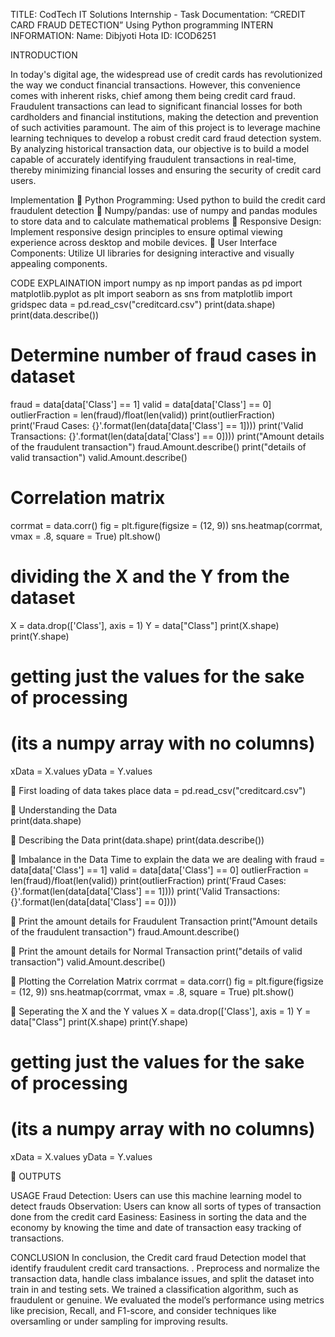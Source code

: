 TITLE: CodTech IT Solutions Internship - Task Documentation: “CREDIT CARD FRAUD DETECTION” Using Python programming
INTERN INFORMATION: 
Name: Dibjyoti Hota
ID: ICOD6251

INTRODUCTION

In today's digital age, the widespread use of credit cards has revolutionized the way we conduct financial transactions. However, this convenience comes with inherent risks, chief among them being credit card fraud. Fraudulent transactions can lead to significant financial losses for both cardholders and financial institutions, making the detection and prevention of such activities paramount.
The aim of this project is to leverage machine learning techniques to develop a robust credit card fraud detection system. By analyzing historical transaction data, our objective is to build a model capable of accurately identifying fraudulent transactions in real-time, thereby minimizing financial losses and ensuring the security of credit card users.


Implementation
	Python Programming: Used python to build the credit card fraudulent detection
	Numpy/pandas: use of numpy and pandas modules to store data and to calculate mathematical problems
	Responsive Design: Implement responsive design principles to ensure optimal viewing experience across desktop and mobile devices.
	User Interface Components: Utilize UI libraries for designing interactive and visually appealing components.






CODE EXPLAINATION
import numpy as np 
import pandas as pd 
import matplotlib.pyplot as plt 
import seaborn as sns 
from matplotlib import gridspec 
data = pd.read_csv("creditcard.csv") 
print(data.shape) 
print(data.describe()) 
# Determine number of fraud cases in dataset 
fraud = data[data['Class'] == 1] 
valid = data[data['Class'] == 0] 
outlierFraction = len(fraud)/float(len(valid)) 
print(outlierFraction) 
print('Fraud Cases: {}'.format(len(data[data['Class'] == 1]))) 
print('Valid Transactions: {}'.format(len(data[data['Class'] == 0]))) 
print("Amount details of the fraudulent transaction") 
fraud.Amount.describe() 
print("details of valid transaction") 
valid.Amount.describe() 
# Correlation matrix 
corrmat = data.corr() 
fig = plt.figure(figsize = (12, 9)) 
sns.heatmap(corrmat, vmax = .8, square = True) 
plt.show() 
# dividing the X and the Y from the dataset 
X = data.drop(['Class'], axis = 1) 
Y = data["Class"] 
print(X.shape) 
print(Y.shape) 
# getting just the values for the sake of processing 
# (its a numpy array with no columns) 
xData = X.values 
yData = Y.values 


	First loading of data takes place
data = pd.read_csv("creditcard.csv") 


	Understanding the Data	
print(data.shape) 

	Describing the Data
print(data.shape) 
print(data.describe()) 

	Imbalance in the Data
Time to explain the data we are dealing with
fraud = data[data['Class'] == 1] 
valid = data[data['Class'] == 0] 
outlierFraction = len(fraud)/float(len(valid)) 
print(outlierFraction) 
print('Fraud Cases: {}'.format(len(data[data['Class'] == 1]))) 
print('Valid Transactions: {}'.format(len(data[data['Class'] == 0])))

	Print the amount details for Fraudulent Transaction
print("Amount details of the fraudulent transaction") 
fraud.Amount.describe()

	Print the amount details for Normal Transaction
print("details of valid transaction") 
valid.Amount.describe() 

	Plotting the Correlation Matrix
corrmat = data.corr() 
fig = plt.figure(figsize = (12, 9)) 
sns.heatmap(corrmat, vmax = .8, square = True) 
plt.show() 

	Seperating the X and the Y values
X = data.drop(['Class'], axis = 1) 
Y = data["Class"] 
print(X.shape) 
print(Y.shape) 
# getting just the values for the sake of processing 
# (its a numpy array with no columns) 
xData = X.values 
yData = Y.values




	OUTPUTS 



 
 







USAGE
Fraud Detection: Users can use this machine learning model to detect frauds
Observation: Users can know all sorts of types of transaction done from the credit card
Easiness: Easiness in sorting the data and the economy by knowing the time and date of transaction easy tracking of transactions.

CONCLUSION
In conclusion, the Credit card fraud Detection model that identify fraudulent credit card transactions. . Preprocess and normalize the transaction data, handle class imbalance issues, and split the dataset into train in and testing sets. We trained a classification algorithm, such as fraudulent or genuine. We evaluated the model’s performance using metrics like precision, Recall, and F1-score, and consider techniques like oversamling or under sampling for improving results.






